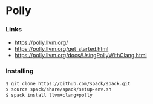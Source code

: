 # Polly

### Links

* https://polly.llvm.org/
* https://polly.llvm.org/get_started.html
* https://polly.llvm.org/docs/UsingPollyWithClang.html

### Installing

```bash
$ git clone https://github.com/spack/spack.git
$ source spack/share/spack/setup-env.sh
$ spack install llvm+clang+polly
```
